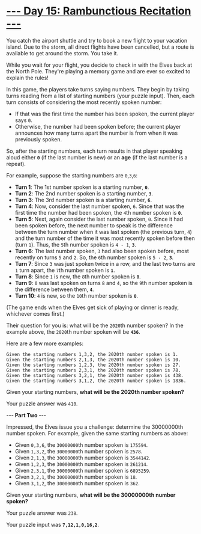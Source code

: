 
# [--- Day 15: Rambunctious Recitation ---](http://adventofcode.com/2020/day/15)

You catch the airport shuttle and try to book a new flight to your vacation island. Due to the storm, all direct flights have been cancelled, but a route is available to get around the storm. You take it.

While you wait for your flight, you decide to check in with the Elves back at the North Pole. They're playing a memory game and are ever so excited to explain the rules!

In this game, the players take turns saying numbers. They begin by taking turns reading from a list of starting numbers (your puzzle input). Then, each turn consists of considering the most recently spoken number:

   - If that was the first time the number has been spoken, the current player says ``0``.
   - Otherwise, the number had been spoken before; the current player announces how many turns apart the number is from when it was previously spoken.

So, after the starting numbers, each turn results in that player speaking aloud either **``0``** (if the last number is new) or an **age** (if the last number is a repeat).

For example, suppose the starting numbers are ``0``,``3``,``6``:

   - **Turn 1**: The 1st number spoken is a starting number, **``0``**.
   - **Turn 2**: The 2nd number spoken is a starting number, **``3``**.
   - **Turn 3**: The 3rd number spoken is a starting number, **``6``**.
   - **Turn 4**: Now, consider the last number spoken, ``6``. Since that was the first time the number had been spoken, the ``4``th number spoken is **``0``**.
   - **Turn 5**: Next, again consider the last number spoken, ``0``. Since it had been spoken before, the next number to speak is the difference between the turn number when it was last spoken (the previous turn, ``4``) and the turn number of the time it was most recently spoken before then (turn ``1``). Thus, the ``5``th number spoken is ``4 - 1``, **``3``**.
   - **Turn 6**: The last number spoken, ``3`` had also been spoken before, most recently on turns ``5`` and ``2``. So, the ``6``th number spoken is ``5 - 2``, **``3``**.
   - **Turn 7**: Since ``3`` was just spoken twice in a row, and the last two turns are ``1`` turn apart, the ``7``th number spoken is **``1``**.
   - **Turn 8**: Since ``1`` is new, the ``8``th number spoken is **``0``**.
   - **Turn 9**: ``0`` was last spoken on turns ``8`` and ``4``, so the ``9``th number spoken is the difference between them, **``4``**.
   - **Turn 10**: ``4`` is new, so the ``10``th number spoken is **``0``**.

(The game ends when the Elves get sick of playing or dinner is ready, whichever comes first.)

Their question for you is: what will be the ``2020``th number spoken? In the example above, the ``2020``th number spoken will be **``436``**.

Here are a few more examples:

    Given the starting numbers 1,3,2, the 2020th number spoken is 1.
    Given the starting numbers 2,1,3, the 2020th number spoken is 10.
    Given the starting numbers 1,2,3, the 2020th number spoken is 27.
    Given the starting numbers 2,3,1, the 2020th number spoken is 78.
    Given the starting numbers 3,2,1, the 2020th number spoken is 438.
    Given the starting numbers 3,1,2, the 2020th number spoken is 1836.

Given your starting numbers, **what will be the 2020th number spoken?**

Your puzzle answer was ``410``.

**--- Part Two ---**

Impressed, the Elves issue you a challenge: determine the 30000000th number spoken. For example, given the same starting numbers as above:

   - Given ``0,3,6``, the ``30000000``th number spoken is ``175594``.
   - Given ``1,3,2``, the ``30000000``th number spoken is ``2578``.
   - Given ``2,1,3``, the ``30000000``th number spoken is ``3544142``.
   - Given ``1,2,3``, the ``30000000``th number spoken is ``261214``.
   - Given ``2,3,1``, the ``30000000``th number spoken is ``6895259``.
   - Given ``3,2,1``, the ``30000000``th number spoken is ``18``.
   - Given ``3,1,2``, the ``30000000``th number spoken is ``362``.

Given your starting numbers, **what will be the 30000000th number spoken?**

Your puzzle answer was ``238``.

Your puzzle input was **``7,12,1,0,16,2``**.
